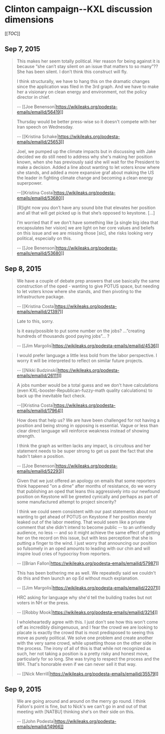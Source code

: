 # Clinton campaign--KXL discussion dimensions

[[_TOC_]]

## Sep 7, 2015

> This makes her seem totally political.  Her reason for being against it is because “she can’t stay silent on an issue that matters to so many”?? She has been silent.  I don’t think this construct will fly.
> 
> I think structurally, we have to hang this on the dramatic changes since the application was filed in the 3rd graph.  And we have to make her a visionary on clean energy and environment, not the policy director in chief.
> 
> -- [[Joe Benenson|https://wikileaks.org/podesta-emails/emailid/56419]]

> Thursday would be better press-wise so it doesn't compete with her Iran speech on Wednesday.
> 
> -- [[Kristina Schake|https://wikileaks.org/podesta-emails/emailid/25653]]

> Joel, we pumped up the climate impacts but in discussing with Jake decided we do still need to address why she's making her position known, when she has previously said she will wait for the President to make a decision. Added a line about wanting to let voters know where she stands, and added a more expansive graf about making the US the leader in fighting climate change and becoming a clean energy superpower.
>
> --[[Kristina Costa|https://wikileaks.org/podesta-emails/emailid/53680]]

> [R]ight now you don’t have any sound bite that elevates her position and all that will get picked up is that she’s opposed to keystone. [...]
>
> I’m worried that if we don’t have something like [a single big idea that encapsulates her vision] we are light on her core values and beliefs on this issue and we are missing those [sic], she risks looking very political, especially on this.
> 
> -- [[Joe Benenson|https://wikileaks.org/podesta-emails/emailid/53680]]

## Sep 8, 2015

> We have a couple of debate prep answers that use basically the same construction of the oped - wanting to give POTUS space, but needing to let voters know where she stands, and then pivoting to the infrastructure package.
>
> -- [[Kristina Costa|https://wikileaks.org/podesta-emails/emailid/21397]]

> Late to this, sorry.
> 
> Is it easy/possible to put some number on the jobs?   …”creating hundreds of thousands good paying jobs”…  ?
>
> -- [[Jim Margolis|https://wikileaks.org/podesta-emails/emailid/4536]]

> I would prefer language a little less bold from the labor perspective. I worry it will be interpreted to reflect on similar future projects.
> 
> -- [[Nikki Budzinski|https://wikileaks.org/podesta-emails/emailid/26111]]

> A jobs number would be a total guess and we don't have calculations (even KXL-booster-Republican-fuzzy-math quality calculations) to back up the inevitable fact check.
>
> --[[Kristina Costa|https://wikileaks.org/podesta-emails/emailid/17964]]

> How does that help us? We are have been challenged for not having a position and being strong in opposing is essential. Vague or less than clear direct language will reinforce weakness instead of showing strength.
>
> I think the graph as written lacks any impact, is circuitous and her statement needs to be super strong to get us past the fact that she hadn't taken a position.
>
> -- [[Joe Benenson|https://wikileaks.org/podesta-emails/emailid/52293]]

> Given that we just offered an apology on emails that some reporters think happened "on a dime" after months of resistance, do we worry that publishing an oped that leans this aggressively into our newfound position on Keystone will be greeted cynically and perhaps as part of some manufactured attempt to project sincerity?
> 
> I think we could seem consistent with our past statements about not wanting to get ahead of POTUS on Keystone if her position merely leaked out of the labor meeting. That would seem like a private comment that she didn't intend to become public -- to an unfriendly audience, no less -- and so it might achieve the same effect of getting her on the record on this issue, but with less perception that she is putting a finger to the wind. I just worry that announcing our position so fulsomely in an oped amounts to leading with our chin and will inspire loud cries of hypocrisy from reporters.
> 
> -- [[Brian Fallon|https://wikileaks.org/podesta-emails/emailid/57987]]

> This has been bothering me as well. We repeatedly said we couldn't do this and then launch an op Ed without much explanation.
> 
> -- [[Jim Margolis|https://wikileaks.org/podesta-emails/emailid/22071]]

> HRC asking for language why she'd tell the building trades but not voters in NH or the press.
>
> -- [[Robby Mook|https://wikileaks.org/podesta-emails/emailid/3214]]

> I wholeheartedly agree with this. I just don't see how this won't come off as incredibly disingenuous, and I fear the crowd we are looking to placate is exactly the crowd that is most predisposed to seeing this move as purely political. We solve one problem and create another with the very same crowd, while upsetting those on the other side in the process. The irony of all of this is that while not recognized as such, her not taking a position is a pretty risky and honest move, particularly for so long. She was trying to respect the process and the WH. That's honorable even if we can never sell it that way.
>
> -- [[Nick Merrill|https://wikileaks.org/podesta-emails/emailid/35579]]

## Sep 9, 2015

> We are going around and around on the merry go round. I think Fallon's point is fine, but to Nick's we can't go in and out of that meeting with [NATBU] thinking she's on their side on this.
> 
> -- [[John Podesta|https://wikileaks.org/podesta-emails/emailid/14966]]